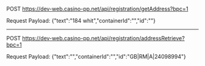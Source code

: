 POST https://dev-web.casino-pp.net/api/registration/getAddress?bpc=1

Request Payload:
{"text":"184 whit","containerId":"","id":""}

--------------------------------------------------------------------
POST https://dev-web.casino-pp.net/api/registration/addressRetrieve?bpc=1

Request Payload:
{"text":"","containerId":"","id":"GB|RM|A|24098994"}